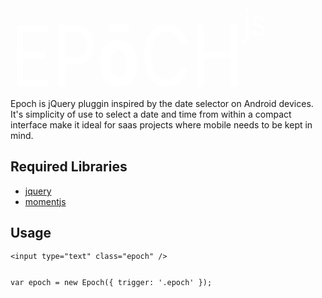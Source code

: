<h1 style="white-space:nowrap;font-weight:normal;transform:scaleY(1.2);color:#FFF;font-size:7rem;margin:0;">EP<strong>ō</strong>CH<span style="font-weight:normal;font-size:3rem;line-height:3rem;vertical-align:text-top;">js</span></h1>
Epoch is jQuery pluggin inspired by the date selector on Android devices. It's simplicity of use to select a date and time from within a compact interface make it ideal for saas projects where mobile needs to be kept in mind.
<p>
<h2>Required Libraries</h2>
<ul>
<li><a target="_blank" href="//jquery.com">jquery</a></li>
<li><a target="_blank" href="//momentjs.com">momentjs</a></li>
</ul>
</p>
<p>
<h2>Usage</h2>
<pre><code>&lt;input type="text" class="epoch" /&gt;

var epoch = new Epoch({
    trigger: '.epoch'
});</code></pre>
</p>
